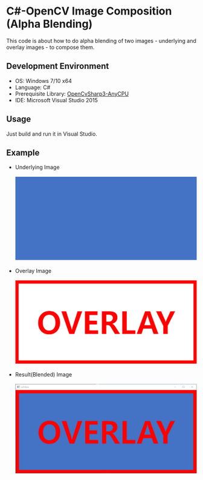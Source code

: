 # C#-OpenCV Image Composition (Alpha Blending)

This code is about how to do alpha blending of two images - underlying and overlay images - to compose them.

## Development Environment
* OS: Windows 7/10 x64
* Language: C#
* Prerequisite Library: [OpenCvSharp3-AnyCPU](https://www.nuget.org/packages/OpenCvSharp3-AnyCPU/)
* IDE: Microsoft Visual Studio 2015

## Usage
Just build and run it in Visual Studio.

## Example
* Underlying Image
<br/><br/>
<img src="./web/underlying.png"></img>
<br/><br/>
* Overlay Image
<br/><br/>
<img src="./web/overlay.png"></img>
<br/><br/>
* Result(Blended) Image
<br/><br/>
<img src="./web/result.PNG"></img>

